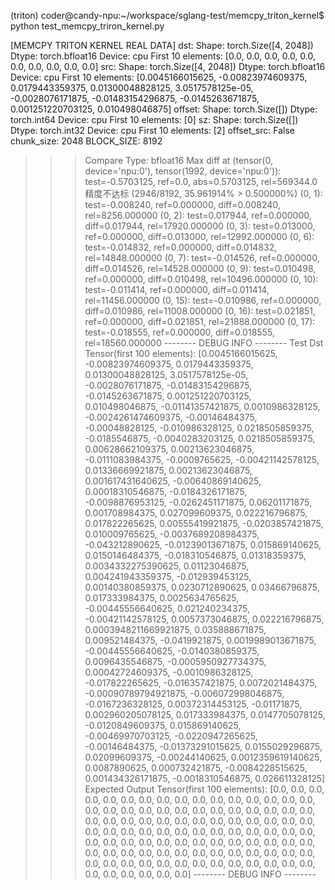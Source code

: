 (triton) coder@candy-npu:~/workspace/sglang-test/memcpy_triton_kernel$ python test_memcpy_triron_kernel.py 

[MEMCPY TRITON KERNEL REAL DATA]
dst:
  Shape: torch.Size([4, 2048])
  Dtype: torch.bfloat16
  Device: cpu
  First 10 elements: [0.0, 0.0, 0.0, 0.0, 0.0, 0.0, 0.0, 0.0, 0.0, 0.0]
src:
  Shape: torch.Size([4, 2048])
  Dtype: torch.bfloat16
  Device: cpu
  First 10 elements: [0.0045166015625, -0.00823974609375, 0.0179443359375, 0.01300048828125, 3.0517578125e-05, -0.0028076171875, -0.01483154296875, -0.0145263671875, 0.001251220703125, 0.010498046875]
offset:
  Shape: torch.Size([])
  Dtype: torch.int64
  Device: cpu
  First 10 elements: [0]
sz:
  Shape: torch.Size([])
  Dtype: torch.int32
  Device: cpu
  First 10 elements: [2]
offset_src: False
chunk_size: 2048
BLOCK_SIZE: 8192
>>> Compare Type: bfloat16
Max diff at (tensor(0, device='npu:0'), tensor(1992, device='npu:0')): test=-0.5703125, ref=0.0, abs=0.5703125, rel=569344.0
精度不达标 (2946/8192, 35.961914% > 0.500000%)
(0, 1): test=-0.008240, ref=0.000000, diff=0.008240, rel=8256.000000
(0, 2): test=0.017944, ref=0.000000, diff=0.017944, rel=17920.000000
(0, 3): test=0.013000, ref=0.000000, diff=0.013000, rel=12992.000000
(0, 6): test=-0.014832, ref=0.000000, diff=0.014832, rel=14848.000000
(0, 7): test=-0.014526, ref=0.000000, diff=0.014526, rel=14528.000000
(0, 9): test=0.010498, ref=0.000000, diff=0.010498, rel=10496.000000
(0, 10): test=-0.011414, ref=0.000000, diff=0.011414, rel=11456.000000
(0, 15): test=-0.010986, ref=0.000000, diff=0.010986, rel=11008.000000
(0, 16): test=0.021851, ref=0.000000, diff=0.021851, rel=21888.000000
(0, 17): test=-0.018555, ref=0.000000, diff=0.018555, rel=18560.000000
-------- DEBUG INFO --------
Test Dst Tensor(first 100 elements):
[0.0045166015625, -0.00823974609375, 0.0179443359375, 0.01300048828125, 3.0517578125e-05, -0.0028076171875, -0.01483154296875, -0.0145263671875, 0.001251220703125, 0.010498046875, -0.01141357421875, 0.0010986328125, -0.0024261474609375, -0.00146484375, -0.00048828125, -0.010986328125, 0.0218505859375, -0.0185546875, -0.0040283203125, 0.0218505859375, 0.00628662109375, 0.00213623046875, -0.0111083984375, -0.0009765625, -0.00421142578125, 0.01336669921875, 0.00213623046875, 0.001617431640625, -0.00640869140625, 0.00018310546875, -0.0184326171875, -0.0098876953125, -0.0262451171875, 0.06201171875, 0.001708984375, 0.027099609375, 0.022216796875, 0.017822265625, 0.00555419921875, -0.0203857421875, 0.010009765625, -0.0037689208984375, -0.043212890625, -0.01239013671875, 0.015869140625, 0.0150146484375, -0.018310546875, 0.01318359375, 0.0034332275390625, 0.01123046875, 0.004241943359375, -0.012939453125, 0.00140380859375, 0.0230712890625, 0.03466796875, 0.017333984375, 0.0025634765625, -0.00445556640625, 0.021240234375, -0.00421142578125, 0.0057373046875, 0.022216796875, 0.0003948211669921875, 0.035888671875, 0.009521484375, -0.0419921875, 0.0019989013671875, -0.00445556640625, -0.0140380859375, 0.0096435546875, -0.0005950927734375, 0.00042724609375, -0.0010986328125, -0.017822265625, -0.016357421875, 0.0072021484375, -0.00090789794921875, -0.006072998046875, -0.0167236328125, 0.00372314453125, -0.01171875, 0.002960205078125, 0.017333984375, 0.0147705078125, -0.0120849609375, 0.015869140625, -0.00469970703125, -0.0220947265625, -0.00146484375, -0.01373291015625, 0.0155029296875, 0.02099609375, -0.00244140625, 0.0012359619140625, 0.0087890625, 0.000732421875, -0.0084228515625, 0.001434326171875, -0.0018310546875, 0.026611328125]
Expected Output Tensor(first 100 elements):
[0.0, 0.0, 0.0, 0.0, 0.0, 0.0, 0.0, 0.0, 0.0, 0.0, 0.0, 0.0, 0.0, 0.0, 0.0, 0.0, 0.0, 0.0, 0.0, 0.0, 0.0, 0.0, 0.0, 0.0, 0.0, 0.0, 0.0, 0.0, 0.0, 0.0, 0.0, 0.0, 0.0, 0.0, 0.0, 0.0, 0.0, 0.0, 0.0, 0.0, 0.0, 0.0, 0.0, 0.0, 0.0, 0.0, 0.0, 0.0, 0.0, 0.0, 0.0, 0.0, 0.0, 0.0, 0.0, 0.0, 0.0, 0.0, 0.0, 0.0, 0.0, 0.0, 0.0, 0.0, 0.0, 0.0, 0.0, 0.0, 0.0, 0.0, 0.0, 0.0, 0.0, 0.0, 0.0, 0.0, 0.0, 0.0, 0.0, 0.0, 0.0, 0.0, 0.0, 0.0, 0.0, 0.0, 0.0, 0.0, 0.0, 0.0, 0.0, 0.0, 0.0, 0.0, 0.0, 0.0, 0.0, 0.0, 0.0, 0.0]
-------- DEBUG INFO --------